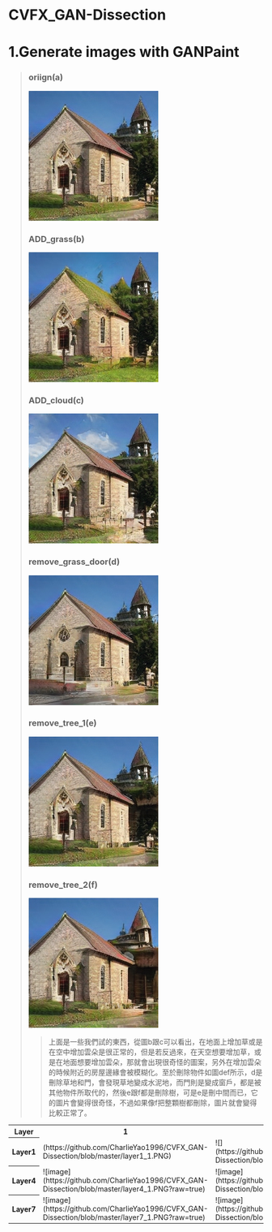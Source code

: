 # CVFX_GAN-Dissection
  # 1.Generate images with GANPaint
  >### oriign(a)
  >![image](https://github.com/CharlieYao1996/CVFX_GAN-Dissection/blob/master/oriign.PNG?raw=true)
  >### ADD_grass(b)
  >![image](https://github.com/CharlieYao1996/CVFX_GAN-Dissection/blob/master/ADD_grass.PNG?raw=true)
  >### ADD_cloud(c)
  >![image](https://github.com/CharlieYao1996/CVFX_GAN-Dissection/blob/master/ADD_cloud.PNG?raw=true)
  >### remove_grass_door(d)
  >![image](https://github.com/CharlieYao1996/CVFX_GAN-Dissection/blob/master/remove_grass_door.png?raw=true)
  >### remove_tree_1(e)
  >![image](https://github.com/CharlieYao1996/CVFX_GAN-Dissection/blob/master/remove_tree_1.png?raw=true)
  >### remove_tree_2(f)
  >![image](https://github.com/CharlieYao1996/CVFX_GAN-Dissection/blob/master/remove_tree_2.png?raw=true)
  >>上面是一些我們試的東西，從圖b跟c可以看出，在地面上增加草或是在空中增加雲朵是很正常的，但是若反過來，在天空想要增加草，或是在地面想要增加雲朵，那就會出現很奇怪的圖案，另外在增加雲朵的時候附近的房屋邊緣會被模糊化。至於刪除物件如圖def所示，d是刪除草地和門，會發現草地變成水泥地，而門則是變成窗戶，都是被其他物件所取代的，然後e跟f都是刪除樹，可是e是刪中間而已，它的圖片會變得很奇怪，不過如果像f把整顆樹都刪除，圖片就會變得比較正常了。
<table>
    <tr>
        <th>Layer</th>
        <th>1</th>
        <th>2</th>
    </tr>
    <tr>
        <th>Layer1</th>
        <td> <img>(https://github.com/CharlieYao1996/CVFX_GAN-Dissection/blob/master/layer1_1.PNG) </td>
        <td> ![](https://github.com/CharlieYao1996/CVFX_GAN-Dissection/blob/master/layer1_2.PNG?raw=true) </td>
    </tr>
    <tr>
        <th>Layer4</th>
        <td> ![image](https://github.com/CharlieYao1996/CVFX_GAN-Dissection/blob/master/layer4_1.PNG?raw=true) </td>
        <td> ![image](https://github.com/CharlieYao1996/CVFX_GAN-Dissection/blob/master/layer4_2.PNG?raw=true) </td>
    </tr>
    <tr>
        <th>Layer7</th>
        <td> ![image](https://github.com/CharlieYao1996/CVFX_GAN-Dissection/blob/master/layer7_1.PNG?raw=true) </td>
        <td> ![image](https://github.com/CharlieYao1996/CVFX_GAN-Dissection/blob/master/layer7_2.PNG?raw=true) </td>
    </tr>
</table>
